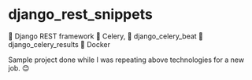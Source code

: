 # django_rest_snippets

🚀 Django REST framework
🥬 Celery,
💓 django_celery_beat
🧮 django_celery_results
🐳 Docker

Sample project done while I was repeating above technologies for a new job. 😊
